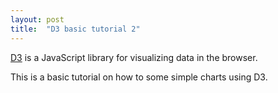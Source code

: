 ```yaml
---
layout: post
title:  "D3 basic tutorial 2"
---
```


[D3](https://d3js.org/) is a JavaScript library for visualizing data in the browser.

This is a basic tutorial on how to some simple charts using D3.